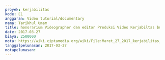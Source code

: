 ```yaml
---
proyek: kerjabilitas
kode: E1
anggaran: Video tutorial/documentary
nama: Tarikhul Umam
title: honorarium Videographer dan editor Produksi Video Kerjabiltas bulan Maret 2017
date: 2017-03-27
biaya: 2500000
nota: https://wiki.ciptamedia.org/wiki/File:Maret_27_2017_kerjabilitas_E1_gaji_videographer_dan_editor_tarichul.jpg
tanggalpelunasan: 2017-03-27
notapelunasan:
---
```

